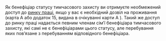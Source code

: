 Як бенефіціар статусу тимчасового захисту ви отримуєте необмежений доступ до [ринку праці](https://emploi.belgique.be/fr/themes/international/travailleurs-etrangers),  якщо у вас є необхідний дозвіл на проживання (карта A або додаток 15, видана в очікуванні карти A ). Такий же доступ до ринку праці надається певним членам сім’ї бенефіціара тимчасового захисту, які самі не є бенефіціарами цього статусу, але перебування яких пов’язане з перебуванням відповідного бенефіціара.